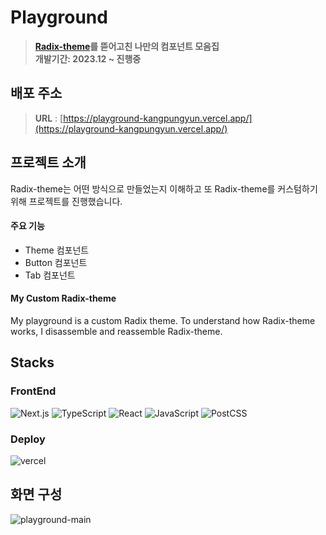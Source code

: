 # Playground

> **[Radix-theme](https://github.com/radix-ui/themes)를 뜯어고친 나만의 컴포넌트 모음집** <br/> **개발기간: 2023.12 ~ 진행중** <br/>

## 배포 주소

> **URL** : [https://playground-kangpungyun.vercel.app/](https://playground-kangpungyun.vercel.app/) <br>

## 프로젝트 소개

Radix-theme는 어떤 방식으로 만들었는지 이해하고 또 Radix-theme를 커스텀하기 위해 프로젝트를 진행했습니다.

#### 주요 기능

- Theme 컴포넌트
- Button 컴포넌트
- Tab 컴포넌트

#### My Custom Radix-theme

My playground is a custom Radix theme. To understand how Radix-theme works, I disassemble and reassemble Radix-theme.

## Stacks

### FrontEnd

![Next.js](https://img.shields.io/badge/Next.js_14-000000?style=for-the-badge&logo=Next.js&logoColor=white)
![TypeScript](https://img.shields.io/badge/TypeScript-3178C6?style=for-the-badge&logo=TypeScript&logoColor=white)
![React](https://img.shields.io/badge/React-61DAFB?style=for-the-badge&logo=react&logoColor=white)
![JavaScript](https://img.shields.io/badge/JavaScript-F7DF1E?style=for-the-badge&logo=Javascript&logoColor=white)
![PostCSS](https://img.shields.io/badge/PostCSS-DD3A0A?style=for-the-badge&logo=PostCSS&logoColor=white)

### Deploy

![vercel](https://img.shields.io/badge/vercel-000000?style=for-the-badge&logo=vercel&logoColor=white)

## 화면 구성

![playground-main](https://github.com/KANGPUNGYUN/playground/assets/71264780/80d94158-14d9-49fa-8e7a-1474317ab886)
